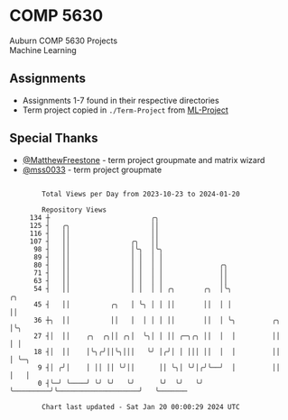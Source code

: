 # COMP 5630
Auburn COMP 5630 Projects  
Machine Learning

## Assignments
- Assignments 1-7 found in their respective directories
- Term project copied in `./Term-Project` from [ML-Project](https://github.com/wumphlett/ML-Project)

## Special Thanks
- [@MatthewFreestone](https://github.com/MatthewFreestone) - term project groupmate and matrix wizard
- [@mss0033](https://github.com/mss0033) - term project groupmate

```

        Total Views per Day from 2023-10-23 to 2024-01-20

        Repository Views
     134 ┼                         ╭╮
     125 ┤   ╭╮                    ││
     116 ┤   ││                    ││
     107 ┤   ││               ╭╮   ││
      98 ┤   ││               │╰╮  │╰╮
      89 ┤   ││               │ │  │ │
      80 ┤   ││               │ │  │ │              ╭╮
      71 ┤   ││               │ │  │ │              ││
      63 ┤   ││               │ │  │ │              ││
      54 ┤   ││               │ │  │ │ ╭╮       ╭╮  │╰╮                                ╭╮
      45 ┤   ││          ╭╮   │ ╰╮ │ │ ││       ││  │ │                                ││
      36 ┼╮  ││          ││   │  │ │ │ ││       ││  │ ╰╮         ╭╮                    │╰╮
      27 ┤│  ││    ╭╮  ╭╮││ ╭╮│  ╰╮│ │ ││ ╭─╮╭╮ ││  │  │         ││                    │ │
      18 ┤│  ││    │╰╮╭╯││╰╮│││   ╰╯ │╭╯│ │ │││ ││  │  │         ││                    │ ╰─╮
       9 ┤│ ╭╯│    │ ││ ││ ╰╯││      ││ ╰╮│ ╰╯│╭╯╰──╯  │         ││                    │   │
       0 ┤╰─╯ ╰────╯ ╰╯ ╰╯   ╰╯      ╰╯  ╰╯   ╰╯       ╰─────────╯╰────────────────────╯   ╰───────

        Chart last updated - Sat Jan 20 00:00:29 2024 UTC
        
```
